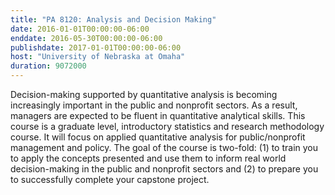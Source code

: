 ```yaml
---
title: "PA 8120: Analysis and Decision Making"
date: 2016-01-01T00:00:00-06:00
enddate: 2016-05-30T00:00:00-06:00
publishdate: 2017-01-01T00:00:00-06:00
host: "University of Nebraska at Omaha"
duration: 9072000
---
```


Decision-making supported by quantitative analysis is becoming increasingly important in the public and
nonprofit sectors. As a result, managers are expected to be fluent in quantitative analytical skills. This course
is a graduate level, introductory statistics and research methodology course. It will focus on applied
quantitative analysis for public/nonprofit management and policy. The goal of the course is two-fold: (1) to
train you to apply the concepts presented and use them to inform real world decision-making in the public
and nonprofit sectors and (2) to prepare you to successfully complete your capstone project.
